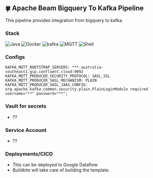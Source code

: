 
## 🍀 Apache Beam Bigquery To Kafka Pipeline

This pipeline provides integration from bigquery to kafka. 

### Stack
![Java](https://img.shields.io/badge/java-%2357A143.svg?style=for-the-badge&logo=java&logoColor=white) ![Docker](https://img.shields.io/badge/docker-%2357A143.svg?style=for-the-badge&logo=docker&logoColor=white) ![kafka](https://img.shields.io/badge/kafka-%2357A143.svg?style=for-the-badge&logo=kafka&logoColor=white) ![MQTT](https://img.shields.io/badge/mqtt-%2357A143.svg?style=for-the-badge&logo=mqtt&logoColor=white) ![Shell](https://img.shields.io/badge/shell-%2357A143.svg?style=for-the-badge&logo=shell&logoColor=white)

### Configs
```
KAFKA_MQTT_BOOTSTRAP_SERVERS: ***.australia-southeast1.gcp.confluent.cloud:9092
KAFKA_MQTT_PRODUCER_SECURITY_PROTOCOL: SASL_SSL
KAFKA_MQTT_PRODUCER_SASL_MECHANISM: PLAIN
KAFKA_MQTT_PRODUCER_SASL_JAAS_CONFIG: org.apache.kafka.common.security.plain.PlainLoginModule required username="**" password="**";
```

### Vault for secrets
- ??
### Service Account
- ??
### Deployments/CICD
- This can be deployed to Google Dataflow
- Buildkite will take care of building the template.

